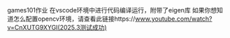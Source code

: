 games101作业
在vscode环境中进行代码编译运行，附带了eigen库
如果你想知道怎么配置opencv环境，请查看此链接https://www.youtube.com/watch?v=CnXUTG9XYGI(2025.3测试成功)
